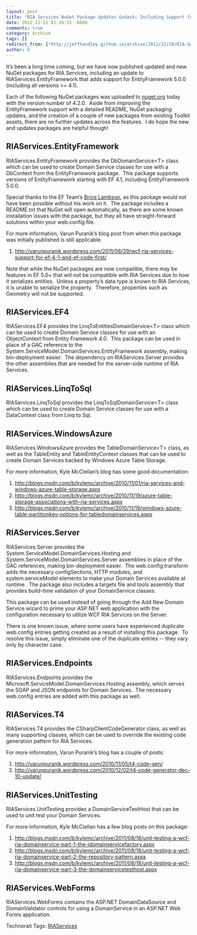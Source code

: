 ```yaml
---
layout: post
title: "RIA Services NuGet Package Updates &ndash; Including Support for EntityFramework 5.0.0"
date: 2012-12-11 01:28:31 -0800
comments: true
category: Archive
tags: []
redirect_from: ["http://jeffhandley.github.io/archive/2012/12/10/RIA-Services-NuGet-Package-Updates-ndash-Including-Support-for-EntityFramework.aspx", "http://jeffhandley.github.io/archive/2012/12/10/ria-services-nuget-package-updates-ndash-including-support-for-entityframework.aspx"]
author: 0
---
```

<!-- more -->
<p>It’s been a long time coming, but we have now published updated and new NuGet packages for RIA Services, including an update to RIAServices.EntityFramework that adds support for EntityFramework 5.0.0 (including all versions &gt;= 4.1).</p>  <p>Each of the following NuGet packages was uploaded to <a href="http://nuget.org">nuget.org</a> today with the version number of 4.2.0.  Aside from improving the EntityFramework support with a detailed README, NuGet packaging updates, and the creation of a couple of new packages from existing Toolkit assets, there are no further updates across the features.  I do hope the new and updates packages are helpful though!</p>  <h2>RIAServices.EntityFramework</h2>  <p>RIAServices.EntityFramework provides the DbDomainService&lt;T&gt; class which can be used to create Domain Service classes for use with a DbContext from the EntityFramework package.  This package supports versions of EntityFramework starting with EF 4.1, including EntityFramework 5.0.0.</p>  <p>Special thanks to the EF Team’s <a href="https://twitter.com/brice_lambson">Brice Lambson</a>, as this package would not have been possible without his work on it.  The package includes a README.txt that NuGet will open automatically, as there are some known installation issues with the package, but they all have straight-forward solutions within your web.config file.</p>  <p>For more information, Varun Puranik’s blog post from when this package was initially published is still applicable.</p>  <ol>   <li><a title="http://varunpuranik.wordpress.com/2011/06/29/wcf-ria-services-support-for-ef-4-1-and-ef-code-first/" href="http://varunpuranik.wordpress.com/2011/06/29/wcf-ria-services-support-for-ef-4-1-and-ef-code-first/">http://varunpuranik.wordpress.com/2011/06/29/wcf-ria-services-support-for-ef-4-1-and-ef-code-first/</a> </li> </ol>  <p>Note that while the NuGet packages are now compatible, there may be features in EF 5.0+ that will not be compatible with RIA Services due to how it serializes entities.  Unless a property’s data type is known to RIA Services, it is unable to serialize the property.  Therefore, properties such as Geometry will not be supported.</p>  <h2>RIAServices.EF4</h2>  <p>RIAServices.EF4 provides the LinqToEntitiesDomainService&lt;T&gt; class which can be used to create Domain Service classes for use with an ObjectContext from Entity Framework 4.0.  This package can be used in place of a GAC reference to the System.ServiceModel.DomainServices.EntityFramework assembly, making bin-deployment easier.  The dependency on RIAServices.Server provides the other assemblies that are needed for the server-side runtime of RIA Services.</p>  <h2>RIAServices.LinqToSql</h2>  <p>RIAServices.LinqToSql provides the LinqToSqlDomainService&lt;T&gt; class which can be used to create Domain Service classes for use with a DataContext class from Linq to Sql.</p>  <h2>RIAServices.WindowsAzure</h2>  <p>RIAServices.WindowsAzure provides the TableDomainService&lt;T&gt; class, as well as the TableEntity and TableEntityContext classes that can be used to create Domain Services backed by Windows Azure Table Storage.</p>  <p>For more information, Kyle McClellan’s blog has some good documentation:</p>  <ol>   <li><a title="http://blogs.msdn.com/b/kylemc/archive/2010/11/01/ria-services-and-windows-azure-table-storage.aspx" href="http://blogs.msdn.com/b/kylemc/archive/2010/11/01/ria-services-and-windows-azure-table-storage.aspx">http://blogs.msdn.com/b/kylemc/archive/2010/11/01/ria-services-and-windows-azure-table-storage.aspx</a> </li>    <li><a title="http://blogs.msdn.com/b/kylemc/archive/2010/11/19/azure-table-storage-associations-with-ria-services.aspx" href="http://blogs.msdn.com/b/kylemc/archive/2010/11/19/azure-table-storage-associations-with-ria-services.aspx">http://blogs.msdn.com/b/kylemc/archive/2010/11/19/azure-table-storage-associations-with-ria-services.aspx</a> </li>    <li><a title="http://blogs.msdn.com/b/kylemc/archive/2010/11/19/windows-azure-table-partitionkey-options-for-tabledomainservices.aspx" href="http://blogs.msdn.com/b/kylemc/archive/2010/11/19/windows-azure-table-partitionkey-options-for-tabledomainservices.aspx">http://blogs.msdn.com/b/kylemc/archive/2010/11/19/windows-azure-table-partitionkey-options-for-tabledomainservices.aspx</a> </li> </ol>  <h2>RIAServices.Server</h2>  <p>RIAServices.Server provides the System.ServiceModel.DomainServices.Hosting and System.ServiceModel.DomainServices.Server assemblies in place of the GAC references, making bin-deployment easier.  The web.config.transform adds the necessary configSections, HTTP modules, and system.serviceModel elements to make your Domain Services available at runtime.  The package also includes a targets file and tools assembly that provides build-time validation of your DomainService classes.</p>  <p>This package can be used instead of going through the Add New Domain Service wizard to prime your ASP.NET web application with the configuration necessary to utilize WCF RIA Services on the Server.</p>  <p>There is one known issue, where some users have experienced duplicate web.config entries getting created as a result of installing this package.  To resolve this issue, simply eliminate one of the duplicate entries -- they vary only by character case.</p>  <h2>RIAServices.Endpoints</h2>  <p>RIAServices.Endpoints provides the Microsoft.ServiceModel.DomainServices.Hosting assembly, which serves the SOAP and JSON endpoints for Domain Services.  The necessary web.config entries are added with this package as well.</p>  <h2>RIAServices.T4</h2>  <p>RIAServices.T4 provides the CSharpClientCodeGenerator class, as well as many supporting classes, which can be used to override the existing code generation pattern for RIA Services.</p>  <p>For more information, Varun Puranik’s blog has a couple of posts:</p>  <ol>   <li><a title="http://varunpuranik.wordpress.com/2010/11/05/t4-code-gen/" href="http://varunpuranik.wordpress.com/2010/11/05/t4-code-gen/">http://varunpuranik.wordpress.com/2010/11/05/t4-code-gen/</a> </li>    <li><a title="http://varunpuranik.wordpress.com/2010/12/02/t4-code-generator-dec-10-update/" href="http://varunpuranik.wordpress.com/2010/12/02/t4-code-generator-dec-10-update/">http://varunpuranik.wordpress.com/2010/12/02/t4-code-generator-dec-10-update/</a> </li> </ol>  <h2>RIAServices.UnitTesting</h2>  <p>RIAServices.UnitTesting provides a DomainServiceTestHost that can be used to unit test your Domain Services.</p>  <p>For more information, Kyle McClellan has a few blog posts on this package:</p>  <ol>   <li><a title="http://blogs.msdn.com/b/kylemc/archive/2011/08/18/unit-testing-a-wcf-ria-domainservice-part-1-the-idomainservicefactory.aspx" href="http://blogs.msdn.com/b/kylemc/archive/2011/08/18/unit-testing-a-wcf-ria-domainservice-part-1-the-idomainservicefactory.aspx">http://blogs.msdn.com/b/kylemc/archive/2011/08/18/unit-testing-a-wcf-ria-domainservice-part-1-the-idomainservicefactory.aspx</a> </li>    <li><a title="http://blogs.msdn.com/b/kylemc/archive/2011/08/18/unit-testing-a-wcf-ria-domainservice-part-2-the-repository-pattern.aspx" href="http://blogs.msdn.com/b/kylemc/archive/2011/08/18/unit-testing-a-wcf-ria-domainservice-part-2-the-repository-pattern.aspx">http://blogs.msdn.com/b/kylemc/archive/2011/08/18/unit-testing-a-wcf-ria-domainservice-part-2-the-repository-pattern.aspx</a> </li>    <li><a title="http://blogs.msdn.com/b/kylemc/archive/2011/08/18/unit-testing-a-wcf-ria-domainservice-part-3-the-domainservicetesthost.aspx" href="http://blogs.msdn.com/b/kylemc/archive/2011/08/18/unit-testing-a-wcf-ria-domainservice-part-3-the-domainservicetesthost.aspx">http://blogs.msdn.com/b/kylemc/archive/2011/08/18/unit-testing-a-wcf-ria-domainservice-part-3-the-domainservicetesthost.aspx</a> </li> </ol>  <h2>RIAServices.WebForms</h2>  <p>RIAServices.WebForms contains the ASP.NET DomainDataSource and DomainValidator controls for using a DomainService in an ASP.NET Web Forms application.</p>  <div id="scid:0767317B-992E-4b12-91E0-4F059A8CECA8:fd7c497c-25db-4290-b3e7-eecd2e1bf2c6" class="wlWriterEditableSmartContent" style="float: none; padding-bottom: 0px; padding-top: 0px; padding-left: 0px; margin: 0px; display: inline; padding-right: 0px">Technorati Tags: <a href="http://technorati.com/tags/RIAServices" rel="tag">RIAServices</a></div>

